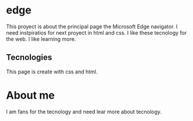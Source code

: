 # edge
This proyect is about the principal page the Microsoft Edge navigator. I need instpiratios for next proyect in html and css. I like these tecnology for the web. I like learning more.

## Tecnologies
This page is create with css and html.

# About me
I am fans for the tecnology and need lear more about tecnology. 
